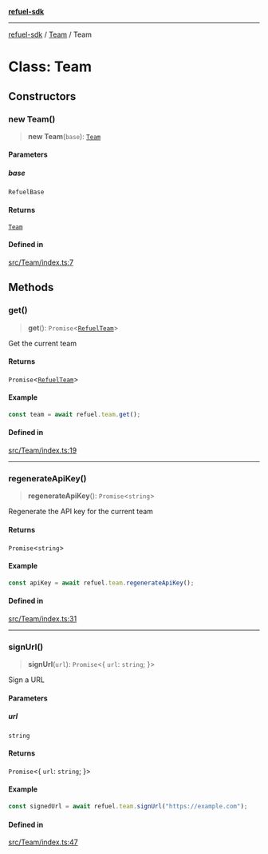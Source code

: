 [**refuel-sdk**](../../README.md)

***

[refuel-sdk](../../modules.md) / [Team](../README.md) / Team

# Class: Team

## Constructors

### new Team()

> **new Team**(`base`): [`Team`](Team.md)

#### Parameters

##### base

`RefuelBase`

#### Returns

[`Team`](Team.md)

#### Defined in

[src/Team/index.ts:7](https://github.com/refuel-ai/refuel-sdk/blob/d0bf0a37e69cf6e99e0c214ac03b050c5c5d48a2/src/Team/index.ts#L7)

## Methods

### get()

> **get**(): `Promise`\<[`RefuelTeam`](../../types/interfaces/RefuelTeam.md)\>

Get the current team

#### Returns

`Promise`\<[`RefuelTeam`](../../types/interfaces/RefuelTeam.md)\>

#### Example

```ts
const team = await refuel.team.get();
```

#### Defined in

[src/Team/index.ts:19](https://github.com/refuel-ai/refuel-sdk/blob/d0bf0a37e69cf6e99e0c214ac03b050c5c5d48a2/src/Team/index.ts#L19)

***

### regenerateApiKey()

> **regenerateApiKey**(): `Promise`\<`string`\>

Regenerate the API key for the current team

#### Returns

`Promise`\<`string`\>

#### Example

```ts
const apiKey = await refuel.team.regenerateApiKey();
```

#### Defined in

[src/Team/index.ts:31](https://github.com/refuel-ai/refuel-sdk/blob/d0bf0a37e69cf6e99e0c214ac03b050c5c5d48a2/src/Team/index.ts#L31)

***

### signUrl()

> **signUrl**(`url`): `Promise`\<\{ `url`: `string`; \}\>

Sign a URL

#### Parameters

##### url

`string`

#### Returns

`Promise`\<\{ `url`: `string`; \}\>

#### Example

```ts
const signedUrl = await refuel.team.signUrl("https://example.com");
```

#### Defined in

[src/Team/index.ts:47](https://github.com/refuel-ai/refuel-sdk/blob/d0bf0a37e69cf6e99e0c214ac03b050c5c5d48a2/src/Team/index.ts#L47)
